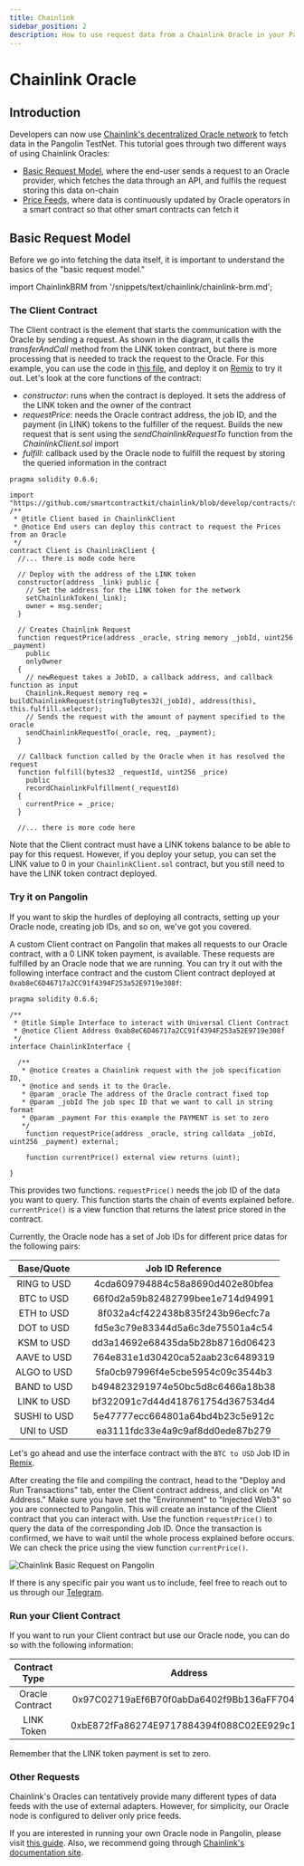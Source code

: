 ```yaml
---
title: Chainlink
sidebar_position: 2
description: How to use request data from a Chainlink Oracle in your Pangolin Ethereum Dapp using smart contracts or Javascript
---
```


# Chainlink Oracle

## Introduction

Developers can now use [Chainlink's decentralized Oracle network](https://chain.link/) to fetch data in the Pangolin TestNet. This tutorial goes through two different ways of using Chainlink Oracles:

 - [Basic Request Model](https://docs.chain.link/docs/architecture-request-model), where the end-user sends a request to an Oracle provider, which fetches the data through an API, and fulfils the request storing this data on-chain
 - [Price Feeds](https://docs.chain.link/docs/architecture-decentralized-model), where data is continuously updated by Oracle operators in a smart contract so that other smart contracts can fetch it

## Basic Request Model

Before we go into fetching the data itself, it is important to understand the basics of the "basic request model."

import ChainlinkBRM from '/snippets/text/chainlink/chainlink-brm.md';

<ChainlinkBRM name="chainlinkBRM"/>

### The Client Contract

The Client contract is the element that starts the communication with the Oracle by sending a request. As shown in the diagram, it calls the _transferAndCall_ method from the LINK token contract, but there is more processing that is needed to track the request to the Oracle. For this example, you can use the code in [this file](/snippets/code/chainlink/Client.sol), and deploy it on [Remix](/builders/tools/remix/) to try it out. Let's look at the core functions of the contract:

 - _constructor_: runs when the contract is deployed. It sets the address of the LINK token and the owner of the contract
 - _requestPrice_: needs the Oracle contract address, the job ID, and the payment (in LINK) tokens to the fulfiller of the request. Builds the new request that is sent using the _sendChainlinkRequestTo_ function from the _ChainlinkClient.sol_ import
 - _fulfill_: callback used by the Oracle node to fulfill the request by storing the queried information in the contract

```solidity
pragma solidity 0.6.6;

import "https://github.com/smartcontractkit/chainlink/blob/develop/contracts/src/v0.6/ChainlinkClient.sol";
/**
 * @title Client based in ChainlinkClient
 * @notice End users can deploy this contract to request the Prices from an Oracle
 */
contract Client is ChainlinkClient {
  //... there is mode code here

  // Deploy with the address of the LINK token
  constructor(address _link) public {
    // Set the address for the LINK token for the network
    setChainlinkToken(_link);
    owner = msg.sender;
  }

  // Creates Chainlink Request
  function requestPrice(address _oracle, string memory _jobId, uint256 _payment)
    public
    onlyOwner
  {
    // newRequest takes a JobID, a callback address, and callback function as input
    Chainlink.Request memory req = buildChainlinkRequest(stringToBytes32(_jobId), address(this), this.fulfill.selector);
    // Sends the request with the amount of payment specified to the oracle
    sendChainlinkRequestTo(_oracle, req, _payment);
  }

  // Callback function called by the Oracle when it has resolved the request
  function fulfill(bytes32 _requestId, uint256 _price)
    public
    recordChainlinkFulfillment(_requestId)
  {
    currentPrice = _price;
  }

  //... there is more code here
```

Note that the Client contract must have a LINK tokens balance to be able to pay for this request. However, if you deploy your setup, you can set the LINK value to 0 in your `ChainlinkClient.sol` contract, but you still need to have the LINK token contract deployed.

### Try it on Pangolin

If you want to skip the hurdles of deploying all contracts, setting up your Oracle node, creating job IDs, and so on, we've got you covered.

A custom Client contract on Pangolin that makes all requests to our Oracle contract, with a 0 LINK token payment, is available. These requests are fulfilled by an Oracle node that we are running. You can try it out with the following interface contract and the custom Client contract deployed at `0xab8eC6D46717a2CC91f4394F253a52E9719e308f`:

```solidity
pragma solidity 0.6.6;

/**
 * @title Simple Interface to interact with Universal Client Contract
 * @notice Client Address 0xab8eC6D46717a2CC91f4394F253a52E9719e308f
 */
interface ChainlinkInterface {

  /**
   * @notice Creates a Chainlink request with the job specification ID,
   * @notice and sends it to the Oracle.
   * @param _oracle The address of the Oracle contract fixed top
   * @param _jobId The job spec ID that we want to call in string format
   * @param _payment For this example the PAYMENT is set to zero
   */
    function requestPrice(address _oracle, string calldata _jobId, uint256 _payment) external;

    function currentPrice() external view returns (uint);

}
```

This provides two functions. `requestPrice()` needs the job ID of the data you want to query. This function starts the chain of events explained before. `currentPrice()` is a view function that returns the latest price stored in the contract.

Currently, the Oracle node has a set of Job IDs for different price datas for the following pairs:

|  Base/Quote  |     |                 Job ID Reference                  |
| :----------: | --- | :-----------------------------------------------: |
|  RING to USD |     |  4cda609794884c58a8690d402e80bfea  |
|  BTC to USD  |     |  66f0d2a59b82482799bee1e714d94991  |
|  ETH to USD  |     |  8f032a4cf422438b835f243b96ecfc7a  |
|  DOT to USD  |     |  fd5e3c79e83344d5a6c3de75501a4c54  |
|  KSM to USD  |     |  dd3a14692e68435da5b28b8716d06423  |
| AAVE to USD  |     |  764e831e1d30420ca52aab23c6489319  |
| ALGO to USD  |     |  5fa0cb97996f4e5cbe5954c09c3544b3  |
| BAND to USD  |     |  b494823291974e50bc5d8c6466a18b38  |
| LINK to USD  |     |  bf322091c7d44d418761754d367534d4  |
| SUSHI to USD |     |  5e47777ecc664801a64bd4b23c5e912c |
|  UNI to USD  |     |  ea3111fdc33e4a9c9af8dd0ede87b279  |

Let's go ahead and use the interface contract with the `BTC to USD` Job ID in [Remix](/builders/tools/remix/).

After creating the file and compiling the contract, head to the "Deploy and Run Transactions" tab, enter the Client contract address, and click on "At Address." Make sure you have set the "Environment" to "Injected Web3" so you are connected to Pangolin. This will create an instance of the Client contract that you can interact with. Use the function `requestPrice()` to query the data of the corresponding Job ID. Once the transaction is confirmed, we have to wait until the whole process explained before occurs. We can check the price using the view function `currentPrice()`.

![Chainlink Basic Request on Pangolin](/images/chainlink/chainlink-image1.png)

If there is any specific pair you want us to include, feel free to reach out to us through our [Telegram](https://t.me/DarwiniaDev).

### Run your Client Contract

If you want to run your Client contract but use our Oracle node, you can do so with the following information:

|  Contract Type  |     |                      Address                      |
| :-------------: | --- | :-----------------------------------------------: |
| Oracle Contract |     | 0x97C02719aEf6B70f0abDa6402f9Bb136aFF7043d |
|   LINK Token    |     | 0xbE872fFa86274E9717884394f088C02EE929c18d |

Remember that the LINK token payment is set to zero.

### Other Requests

Chainlink's Oracles can tentatively provide many different types of data feeds with the use of external adapters. However, for simplicity, our Oracle node is configured to deliver only price feeds.

If you are interested in running your own Oracle node in Pangolin, please visit [this guide](https://docs.chain.link/docs/running-a-chainlink-node/). Also, we recommend going through [Chainlink's documentation site](https://docs.chain.link/docs).

